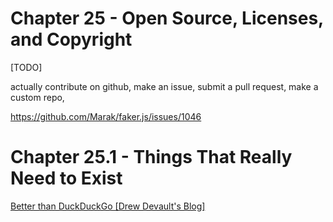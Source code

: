 # Chapter 25 - Open Source, Licenses, and Copyright

[TODO]

actually contribute on github, make an issue, submit a pull request, make a custom repo,

https://github.com/Marak/faker.js/issues/1046



# Chapter 25.1 - Things That Really Need to Exist

[Better than DuckDuckGo [Drew Devault's Blog]](https://drewdevault.com/2020/11/17/Better-than-DuckDuckGo.html)